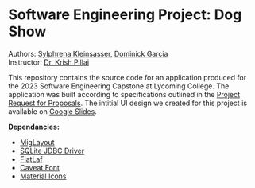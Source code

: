 # Software Engineering Project: Dog Show

Authors: [Sylphrena Kleinsasser](https://github.com/sylphrena0), [Dominick Garcia](https://github.com/DomG06)   
Instructor: [Dr. Krish Pillai](https://www.lycoming.edu/faculty/pillai-krish.aspx)

This repository contains the source code for an application produced for the 2023 Software Engineering Capstone at Lycoming College. The application was built according to specifications outlined in the [Project Request for Proposals](https://github.com/sylphrena0/dogshow/blob/master/Request%20for%20Proposals.pdf). The intitial UI design we created for this project is available on [Google Slides](https://docs.google.com/presentation/d/162Y0hAee3gJy2oXr8UxHopVxCYejSRz8XLDjT958Fn4/edit#slide=id.g181d91624ff_0_23).

**Dependancies:**
 - [MigLayout](https://github.com/mikaelgrev/miglayout)
 - [SQLite JDBC Driver](https://github.com/Willena/sqlite-jdbc-crypt)
 - [FlatLaf](https://github.com/JFormDesigner/FlatLaf)
 - [Caveat Font](https://fonts.google.com/specimen/Caveat)
 - [Material Icons](https://fonts.google.com/icons)

<!-- <details open>
<summary><font size=4>Project Filestructure:</font></summary> 

using template from https://stackoverflow.com/questions/19699059/representing-directory-file-structure-in-markdown-syntax

 ```
root
│   .bashrc             ~ bash functions to simplify workflow
│   .gitignore          ~ specifies files that git will not send to this github repository (mostly runtime files)
│   compute.sh          ~ file like run_script.sh that attempts to add bash arguments to control qsub
│   compute_test.sh     ~ alternative attempt to add bash arguments
│   documentation.md    ~ documents weekly work during the CLASSE REU program
│   readme.md           ~ explains project and script dependancies - you are here!
│   run_script.sh       ~ runs any python script in qsub. Run (using .bashrc) with syntax "qsub <script>.py <args>" 
│
└───code    ~ contains all code for the project, excluding bash scripts
│   │   feature_anaylsis.ipynb      ~ anaylzes features and generates files that give a landscape of that database
│   │   feature_selection.ipynb     ~ anaylzes feature importance and correlations
│   │   training.ipynb              ~ training notebook to test models locally before running compute farm scripts
│   │   build_features.py           ~ extracts features from datasets with matminer
│   │   model_optimizer.py          ~ optimizes sklearn models with GridSearchCV
│   │   model_optimizer_bayes.py    ~ optimizes sklearn models using bayesian optimization with scikit-optimize
│   │   training_bulk.py            ~ trains up to eight models at once to generate a combined result graph and csv
│   │   training_single.py          ~ trains single models and can export feature importances and graphs
│   │
│   └───dependancies    ~ contains code that defines shared functions, used by code in the parent directory
│       │   shared_functions.py     ~ general use functions that are used in many files
│       │   superlearner.py         ~ functions that simplify creation of superlearning models
│       │   ...
│
└───data    ~  contains datasets, features, and various generated files about the data - feature files include target
│   │   dataset.csv                 ~ superconducter database from Stanev2018
│   │   dataset_hamidieh.csv        ~ superconductor database, cleaned - https://arxiv.org/pdf/1803.10260.pdf
│   │   features.csv                ~ features for training, generated from Stanev2018 dataset with ../code/build_features.py
│   │   features_hamidieh.csv       ~ features for training using data from https://arxiv.org/pdf/1803.10260.pdf
│   │   dataset_histogram.png       ~ histogram of critical tempurtures in the dataset
│   │   feature_heatmap.png         ~ heatmap of the correlations between features and the target
│   │   feature_histograms.png      ~ histograms of all the features in the data
│   │
│   └───importance    ~ contains feature importances for ensemble models, generated by code/feature_selection.ipynb
│       │   ...
│
└───latex   ~ contains source files and output for the latex final paper for the CLASSE REU program
│   ...
│
└───results     ~ contains all result prediction vs target grapgs and exported files
    │   results_optimized.csv               ~ results from training main eight models, generated from ../code/training_bulk.py
    │   results_unoptimized.csv             ~ unoptimized results from training main eight models
    │   results_optimized.png               ~ graph of results of main eight models
    │   results_unoptimized.png             ~ graph of unoptimized results of main eight models
    │   results_unoptimized_optimized.png   ~ graph of four unoptimized results vs optimized results
    │
    └───individual      ~ contains graphs and csv result files from individual model training 
    │   │   ...
    │
    └───optimization    ~ contains csv results from code/model_optimizer.py and code/model_optimizer_bayes.py
        │   ...
```

</details>
<br> -->
